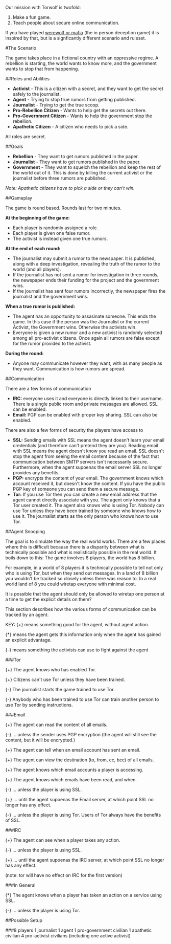 Our mission with Torwolf is twofold:

1. Make a fun game.
2. Teach people about secure online communication.

If you have played [werewolf or mafia](https://en.wikipedia.org/wiki/Mafia_(party_game)) (the in person deception game) it is inspired by that, but is a signficantly different scenario and ruleset.

#The Scenario

The game takes place in a fictional country with an oppressive regime.  A rebellion is starting, the world wants to know more, and the government wants to stop that from happening.

##Roles and Abilities
- <b>Activist</b> - This is a citizen with a secret, and they want to get the secret safely to the journalist.
- <b>Agent</b> - Trying to stop true rumors from getting published.
- <b>Journalist</b> - Trying to get the true scoop.
- <b>Pro-Rebellion Citizen</b> - Wants to help get the secrets out there.
- <b>Pro-Government Citizen</b> - Wants to help the government stop the rebellion.
- <b>Apathetic Citizen</b> - A citizen who needs to pick a side.

All roles are secret.

##Goals
- <b>Rebellion</b> - They want to get rumors published in the paper.
- <b>Journalist</b> - They want to get rumors published in the paper.
- <b>Government</b> - They want to squelch the rebellion and keep the rest of the world out of it.  This is done by killing the current activist or the journalist before three rumors are published.

<i>Note: Apathetic citizens have to pick a side or they can't win.</i>

##Gameplay

The game is round based.  Rounds last for two minutes.

**At the beginning of the game:**

- Each player is randomly assigned a role.
- Each player is given one false rumor.
- The activist is instead given one true rumors.

**At the end of each round:**

- The journalist may submit a rumor to the newspaper.  It is published, along with a deep investigation, revealing the truth of the rumor to the world (and all players).
- If the journalist has not sent a rumor for investigation in three rounds, the newspaper ends their funding for the project and the government wins.
- If the journalist has sent four rumors incorrectly, the newspaper fires the journalist and the government wins.

**When a true rumor is published:**

- The agent has an opportunity to assasinate someone.  This ends the game.  In this case if the person was the Journalist or the current Activist, the Government wins.  Otherwise the activists win.
- Everyone is given a new rumor and a new activist is randomly selected among all pro-activist citizens.  Once again all rumors are false except for the rumor provided to the activist.

**During the round:**
- Anyone may communicate however they want, with as many people as they want.  Communication is how rumors are spread.

##Communication

There are a few forms of communication

- **IRC:** everyone uses it and everyone is directly linked to their username.  There is a single public room and private messages are allowed.  SSL can be enabled.
- **Email:** PGP can be enabled with proper key sharing.  SSL can also be enabled.

There are also a few forms of security the players have access to

- **SSL:** Sending emails with SSL means the agent doesn't learn your email credentials (and therefore can't pretend they are you).  Reading email with SSL means the agent doesn't know you read an email.  SSL doesn't stop the agent from seeing the email content because of the fact that communication between SMTP servers isn't necessarily secure.  Furthermore, when the agent supoenas the email server SSL no longer provides any benefits.
- **PGP:** encrypts the content of your email.  The government knows which account received it, but doesn't know the content.  If you have the public PGP key of someone you can send them a secure message.
- **Tor:**  If you use Tor then you can create a new email address that the agent cannot directly associate with you.  The agent only knows that a Tor user created it.  The agent also knows who is using Tor.  Nobody can use Tor unless they have been trained by someone who knows how to use it.  The journalist starts as the only person who knows how to use Tor.

##Agent Snooping

The goal is to simulate the way the real world works.  There are a few places where this is difficult because there is a disparity between what is technically possible and what is realistically possible in the real world.  It boils down to this: The game involves 8 players, the world has 8 billion.

For example, in a world of 8 players it is technically possible to tell not only who is using Tor, but when they send out messages.  In a land of 8 billion you wouldn't be tracked so closely unless there was reason to.  In a real world land of 8 you could wiretap everyone with minimal cost.

It is possible that the agent should only be allowed to wiretap one person at a time to get the explicit details on them?

This section describes how the various forms of communication can be tracked by an agent.

KEY: 
 {+} means something good for the agent, without agent action.
 
 {*} means the agent gets this information only when the agent has gained an explicit advantage.
 
 {-} means something the activists can use to fight against the agent

###Tor

 {+} The agent knows who has enabled Tor.

 {+} Citizens can't use Tor unless they have been trained.

 {-} The journalist starts the game trained to use Tor.

 {-} Anybody who has been trained to use Tor can train another person to use Tor by sending instructions.
 
###Email

 {+}  The agent can read the content of all emails.

 {-} ... unless the sender uses PGP encryption (the agent will still see the content, but it will be encrypted.)

 {+}  The agent can tell when an email account has sent an email.

 {+}  The agent can view the destination (to, from, cc, bcc) of all emails.

 {+}  The agent knows which email accounts a player is accessing.

 {+}  The agent knows which emails have been read, and when.

 {-} ... unless the player is using SSL.

 {+} ... until the agent supoenas the Email server, at which point SSL no longer has any effect.

 {-} ... unless the player is using Tor.  Users of Tor always have the benefits of SSL.

###IRC

 {+}  The agent can see when a player takes any action.

 {-} ... unless the player is using SSL.

 {+} ... until the agent supoenas the IRC server, at which point SSL no longer has any effect.

 (note: tor will have no effect on IRC for the first version)

###In General

 {*} The agent knows when a player has taken an action on a service using SSL.

 {-} ... unless the player is using Tor.

##Possible Setup

###8 players
1 journalist
1 agent
1 pro-government civilian
1 apathetic civilian
4 pro-activist civilians (including one active activist)
